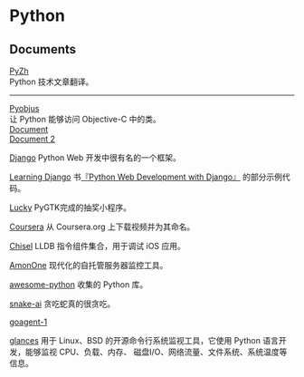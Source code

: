 Python
======

Documents
---------

[PyZh](https://github.com/Ju2ender/PyZh)    
Python 技术文章翻译。

-------------------------------------------------------------------
[Pyobjus](https://github.com/Ju2ender/pyobjus)    
让 Python 能够访问 Objective-C 中的类。    
[Document](https://pyobjus.readthedocs.org/en/latest/)    
[Document 2](https://pythonhosted.org/pyobjc/)    

[Django](https://github.com/Ju2ender/django)
Python Web 开发中很有名的一个框架。

[Learning Django](https://github.com/Ju2ender/learning-django)
书[『Python Web Development with Django』](http://book.douban.com/review/5465791/) 的部分示例代码。

[Lucky](https://github.com/Ju2ender/Lucky)
PyGTK完成的抽奖小程序。

[Coursera](https://github.com/Ju2ender/coursera)
从 Coursera.org 上下载视频并为其命名。

[Chisel](https://github.com/Ju2ender/chisel)
LLDB 指令组件集合，用于调试 iOS 应用。

[AmonOne](https://github.com/Ju2ender/amonone)
现代化的自托管服务器监控工具。

[awesome-python](https://github.com/Ju2ender/awesome-python)
收集的 Python 库。

[snake-ai](https://github.com/Ju2ender/snake-ai)
贪吃蛇真的很贪吃。

[goagent-1](https://github.com/Ju2ender/goagent-1)

[glances](https://github.com/Ju2ender/glances)
用于 Linux、BSD 的开源命令行系统监视工具，它使用 Python 语言开发，能够监视 CPU、负载、内存、
磁盘I/O、网络流量、文件系统、系统温度等信息。
